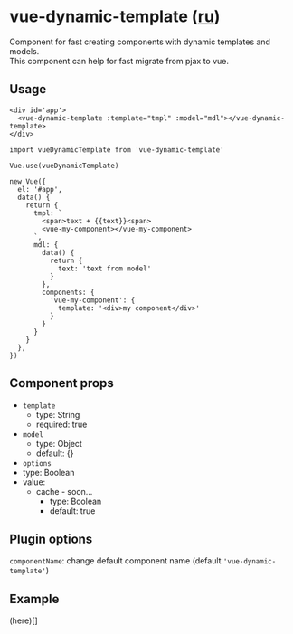# vue-dynamic-template ([ru](./README_RU.md))
Component for fast creating components with dynamic templates and models. <br/>
This component can help for fast migrate from pjax to vue.

## Usage
```
<div id='app'>
  <vue-dynamic-template :template="tmpl" :model="mdl"></vue-dynamic-template>
</div>
```
```
import vueDynamicTemplate from 'vue-dynamic-template'

Vue.use(vueDynamicTemplate)

new Vue({
  el: '#app',
  data() {
    return {
      tmpl: `
        <span>text + {{text}}<span>
        <vue-my-component></vue-my-component>
      `,
      mdl: {
        data() {
          return {
            text: 'text from model'
          }
        },
        components: {
          'vue-my-component': {
            template: '<div>my component</div>'
          }
        }
      }
    }
  },
})
```
## Component props
* ``template``
  * type: String
  * required: true
* ``model``
  * type: Object
  * default: {}
*  ``options``
  * type: Boolean
  * value:
    * cache - soon...
      * type: Boolean
      * default: true

## Plugin options
``componentName``: change default component name (default ``'vue-dynamic-template'``)

## Example
(here)[]
